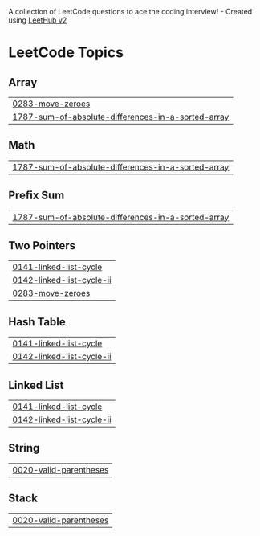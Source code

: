 A collection of LeetCode questions to ace the coding interview! - Created using [LeetHub v2](https://github.com/arunbhardwaj/LeetHub-2.0)
<!---LeetCode Topics Start-->
# LeetCode Topics
## Array
|  |
| ------- |
| [0283-move-zeroes](https://github.com/Aaditya-1205/DSA/tree/master/0283-move-zeroes) |
| [1787-sum-of-absolute-differences-in-a-sorted-array](https://github.com/Aaditya-1205/DSA/tree/master/1787-sum-of-absolute-differences-in-a-sorted-array) |
## Math
|  |
| ------- |
| [1787-sum-of-absolute-differences-in-a-sorted-array](https://github.com/Aaditya-1205/DSA/tree/master/1787-sum-of-absolute-differences-in-a-sorted-array) |
## Prefix Sum
|  |
| ------- |
| [1787-sum-of-absolute-differences-in-a-sorted-array](https://github.com/Aaditya-1205/DSA/tree/master/1787-sum-of-absolute-differences-in-a-sorted-array) |
## Two Pointers
|  |
| ------- |
| [0141-linked-list-cycle](https://github.com/Aaditya-1205/DSA/tree/master/0141-linked-list-cycle) |
| [0142-linked-list-cycle-ii](https://github.com/Aaditya-1205/DSA/tree/master/0142-linked-list-cycle-ii) |
| [0283-move-zeroes](https://github.com/Aaditya-1205/DSA/tree/master/0283-move-zeroes) |
## Hash Table
|  |
| ------- |
| [0141-linked-list-cycle](https://github.com/Aaditya-1205/DSA/tree/master/0141-linked-list-cycle) |
| [0142-linked-list-cycle-ii](https://github.com/Aaditya-1205/DSA/tree/master/0142-linked-list-cycle-ii) |
## Linked List
|  |
| ------- |
| [0141-linked-list-cycle](https://github.com/Aaditya-1205/DSA/tree/master/0141-linked-list-cycle) |
| [0142-linked-list-cycle-ii](https://github.com/Aaditya-1205/DSA/tree/master/0142-linked-list-cycle-ii) |
## String
|  |
| ------- |
| [0020-valid-parentheses](https://github.com/Aaditya-1205/DSA/tree/master/0020-valid-parentheses) |
## Stack
|  |
| ------- |
| [0020-valid-parentheses](https://github.com/Aaditya-1205/DSA/tree/master/0020-valid-parentheses) |
<!---LeetCode Topics End-->